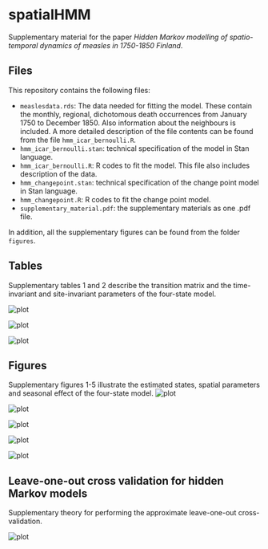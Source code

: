 # spatialHMM

Supplementary material for the paper *Hidden Markov modelling of spatio-temporal dynamics of measles in 1750-1850 Finland*.

## Files

This repository contains the following files:

- `measlesdata.rds`: The data needed for fitting the model. These contain the monthly, regional, dichotomous death occurrences from January 1750 to December 1850. Also information about the neighbours is included. A more detailed description of the file contents can be found from the file `hmm_icar_bernoulli.R`.
- `hmm_icar_bernoulli.stan`: technical specification of the model in Stan language.
- `hmm_icar_bernoulli.R`: R codes to fit the model. This file also includes description of the data.
- `hmm_changepoint.stan`: technical specification of the change point model in Stan language.
- `hmm_changepoint.R`: R codes to fit the change point model.
- `supplementary_material.pdf`: the supplementary materials as one .pdf file.

In addition, all the supplementary figures can be found from the folder `figures`.

## Tables

Supplementary tables 1 and 2 describe the transition matrix and the time-invariant and site-invariant parameters of the four-state model.

![plot](./figures/supplementary_table1.png)

![plot](./figures/supplementary_table2.png)

![plot](./figures/supplementary_table3.png)

## Figures

Supplementary figures 1-5 illustrate the estimated states, spatial parameters and seasonal effect of the four-state model.
![plot](./figures/supplementary_fig1.png)

![plot](./figures/supplementary_fig2.png)

![plot](./figures/supplementary_fig3.png)

![plot](./figures/supplementary_fig4.png)

![plot](./figures/supplementary_fig5.png)

## Leave-one-out cross validation for hidden Markov models

Supplementary theory for performing the approximate leave-one-out cross-validation.

![plot](./figures/theory.png)
